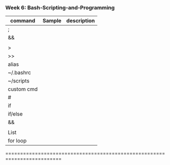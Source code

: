 
### Week 6: Bash-Scripting-and-Programming

| command       |    Sample      |       description         |
|---------------|:--------------:|--------------------------:|
| ;             |   |  |
| &&            |   |  |
| |             |   |  |
| >             |   |  |
| >>            |   |  |
| alias         |   |  |
| ~/.bashrc     |   |  |
| ~/scripts     |   |  |
| custom cmd    |   |  |
| #             |   |  |
| if            |   |  |
| if/else       |   |  |
| &&            |   |  |
| ||            |   |  |
| List          |   |  |
| for loop      |   |  |
=========================================================================